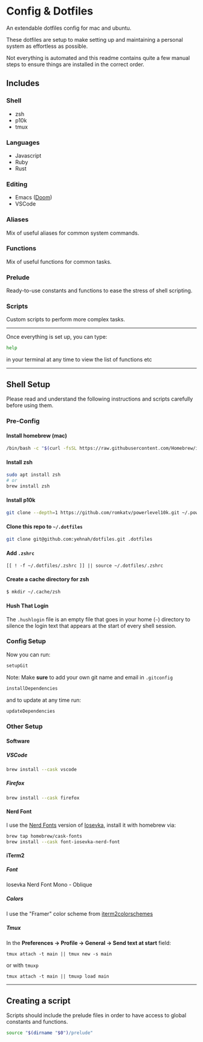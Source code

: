 # Config & Dotfiles

An extendable dotfiles config for mac and ubuntu.

These dotfiles are setup to make setting up and maintaining a personal system as effortless as possible. 

Not everything is automated and this readme contains quite a few manual steps to ensure things are installed in the correct order.

## Includes

### Shell

- zsh
- p10k
- tmux

### Languages

- Javascript
- Ruby
- Rust

### Editing

- Emacs ([Doom](https://github.com/hlissner/doom-emacs))
- VSCode

### Aliases

Mix of useful aliases for common system commands.

### Functions

Mix of useful functions for common tasks.

### Prelude

Ready-to-use constants and functions to ease the stress of shell scripting.


### Scripts

Custom scripts to perform more complex tasks.

---

Once everything is set up, you can type:

```sh
help
```

in your terminal at any time to view the list of functions etc

---

## Shell Setup

Please read and understand the following instructions and scripts carefully before using them.

### Pre-Config

#### Install **homebrew (mac)**

```sh
/bin/bash -c "$(curl -fsSL https://raw.githubusercontent.com/Homebrew/install/HEAD/install.sh)"
```

#### Install **zsh**

```sh
sudo apt install zsh
# or
brew install zsh
```

#### Install **p10k**
```sh
git clone --depth=1 https://github.com/romkatv/powerlevel10k.git ~/.powerlevel10k
```

#### Clone this repo to `~/.dotfiles`

```sh
git clone git@github.com:yehnah/dotfiles.git .dotfiles
```

#### Add **`.zshrc`**

```
[[ ! -f ~/.dotfiles/.zshrc ]] || source ~/.dotfiles/.zshrc
```


#### Create a cache directory for **zsh**

```sh
$ mkdir ~/.cache/zsh
```

#### Hush That Login

The `.hushlogin` file is an empty file that goes in your home (`~`) directory to silence the login text that appears at the start of every shell session.

### Config Setup

Now you can run:

```sh
setupGit
```

Note: Make **sure** to add your own git name and email in `.gitconfig`

```sh
installDependencies
```

and to update at any time run:

```sh
updateDependencies
```

### Other Setup

#### Software

##### VSCode

```sh
brew install --cask vscode
```

##### Firefox

```sh
brew install --cask firefox
```

#### Nerd Font

I use the [Nerd Fonts](https://github.com/ryanoasis/nerd-fonts) version of [Iosevka](https://typeof.net/Iosevka/), install it with homebrew via:

```sh
brew tap homebrew/cask-fonts
brew install --cask font-iosevka-nerd-font
```

#### iTerm2

##### Font

Iosevka Nerd Font Mono - Oblique

##### Colors
I use the "Framer" color scheme from [iterm2colorschemes](https://iterm2colorschemes.com/)

##### Tmux
In the **Preferences -> Profile -> General -> Send text at start** field:

```
tmux attach -t main || tmux new -s main
```
or with `tmuxp`
```
tmux attach -t main || tmuxp load main
```

---

## Creating a script

Scripts should include the prelude files in order to have access to global
constants and functions.

```sh
source "$(dirname "$0")/prelude"
```